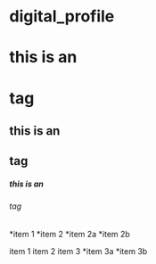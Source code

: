 # digital_profile
# this is an <h1> tag
## this is an <h2> tag
##### this is an <h6> tag




*item 1
*item 2
  *item 2a
  *item 2b
  
  
  
  
item 1
item 2
item 3
 *item 3a
 *item 3b
 
